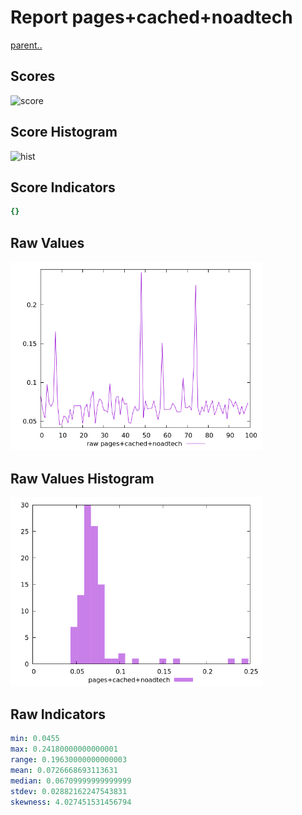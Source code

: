 # Report pages+cached+noadtech

[parent..](./..)  


## Scores

![score](./score.png)  

## Score Histogram

![hist](./hist.png)  

## Score Indicators

```yaml
{}

```

## Raw Values

![raw](./raw.png)  

## Raw Values Histogram

![raw hist](./raw_hist.png)  

## Raw Indicators

```yaml
min: 0.0455
max: 0.24180000000000001
range: 0.19630000000000003
mean: 0.0726668693113631
median: 0.06709999999999999
stdev: 0.02882162247543831
skewness: 4.027451531456794

```

<style>
  img {
    max-width: 80%;
  }
</style>
      
